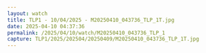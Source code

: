 ```yaml
---
layout: watch
title: TLP1 - 10/04/2025 - M20250410_043736_TLP_1T.jpg
date: 2025-04-10 04:37:36
permalink: /2025/04/10/watch/M20250410_043736_TLP_1
capture: TLP1/2025/202504/20250409/M20250410_043736_TLP_1T.jpg
---
```

